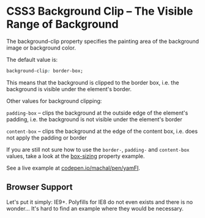 CSS3 Background Clip – The Visible Range of Background
======================================================

The background-clip property specifies the painting area of the background image
or background color.

The default value is:

```css
background-clip: border-box;
```

This means that the background is clipped to the border box, i.e. the background
is visible under the element's border.

Other values for background clipping:

`padding-box` – clips the background at the outside edge of the element's
padding, i.e. the background is not visible under the element's border

`content-box` – clips the background at the edge of the content box, i.e. does
not apply the padding or border

If you are still not sure how to use the `border-`, `padding-` and `content-box`
values, take a look at the [box-sizing](<css3-box-sizing.md>) property example.

See a live example at
[codepen.io/machal/pen/yamFI](<http://codepen.io/machal/pen/yamFI>).

Browser Support
---------------

Let's put it simply: IE9+. Polyfills for IE8 do not even exists and there is no
wonder… It's hard to find an example where they would be necessary.
